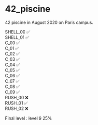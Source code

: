 # 42_piscine

42 piscine in August 2020 on Paris campus.

SHELL_00 :white_check_mark:  
SHELL_01 :white_check_mark:  
C_00     :white_check_mark:  
C_01     :white_check_mark:  
C_02     :white_check_mark:  
C_03     :white_check_mark:  
C_04     :white_check_mark:  
C_05     :white_check_mark:  
C_06     :white_check_mark:  
C_07     :white_check_mark:  
C_08     :white_check_mark:  
C_09     :white_check_mark:  
RUSH_00  :x:  
RUSH_01  :white_check_mark:  
RUSH_02  :x:  
  
Final level : level 9 25%
